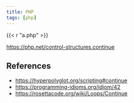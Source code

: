 ```yaml
---
title: PHP
tags: [php]
---
```


{{< r "a.php" >}}

<https://php.net/control-structures.continue>

## References

- <https://hyperpolyglot.org/scripting#continue>
- <https://programming-idioms.org/idiom/42>
- <https://rosettacode.org/wiki/Loops/Continue>
